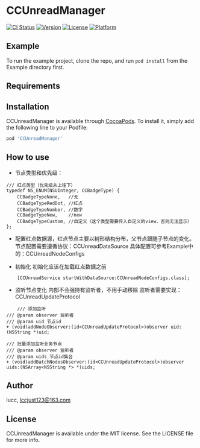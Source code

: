 # CCUnreadManager

[![CI Status](https://img.shields.io/travis/lucc/CCUnreadManager.svg?style=flat)](https://travis-ci.org/lucc/CCUnreadManager)
[![Version](https://img.shields.io/cocoapods/v/CCUnreadManager.svg?style=flat)](https://cocoapods.org/pods/CCUnreadManager)
[![License](https://img.shields.io/cocoapods/l/CCUnreadManager.svg?style=flat)](https://cocoapods.org/pods/CCUnreadManager)
[![Platform](https://img.shields.io/cocoapods/p/CCUnreadManager.svg?style=flat)](https://cocoapods.org/pods/CCUnreadManager)

## Example

To run the example project, clone the repo, and run `pod install` from the Example directory first.

## Requirements

## Installation

CCUnreadManager is available through [CocoaPods](https://cocoapods.org). To install
it, simply add the following line to your Podfile:

```ruby
pod 'CCUnreadManager'
```

## How to use
* 节点类型和优先级：
```Objc
/// 红点类型（优先级从上往下）
typedef NS_ENUM(NSUInteger, CCBadgeType) {
    CCBadgeTypeNone,   //无
    CCBadgeTypeRedDot, //红点
    CCBadgeTypeNumber, //数字
    CCBadgeTypeNew,    //new
    CCBadgeTypeCustom, //自定义（这个类型需要传入自定义的view，否则无法显示）
};
```
* 配置红点数据源，红点节点主要以树形结构分布，父节点跟随子节点的变化。
节点配置需要遵循协议：CCUnreadDataSource
具体配置可参考Example中的：CCUnreadNodeConfigs

* 初始化
初始化应该在加载红点数据之前
```Objc
    [CCUnreadService startWithDataSource:CCUnreadNodeConfigs.class];
```

* 监听节点变化
内部不会强持有监听者，不用手动移除
监听者需要实现：CCUnreadUpdateProtocol
```Objc
    /// 添加监听
/// @param observer 监听者
/// @param uid 节点id
+ (void)addNodeObserver:(id<CCUnreadUpdateProtocol>)observer uid:(NSString *)uid;

/// 批量添加监听业务节点
/// @param observer 监听者
/// @param uids 节点id集合
+ (void)addBatchNodesObserver:(id<CCUnreadUpdateProtocol>)observer uids:(NSArray<NSString *> *)uids;
```


## Author

lucc, lccjust123@163.com

## License

CCUnreadManager is available under the MIT license. See the LICENSE file for more info.
